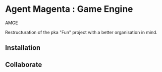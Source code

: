 
# Agent Magenta : Game Engine

AMGE

Restructuration of the pka "Fun" project with a better organisation in mind.

## Installation

## Collaborate


